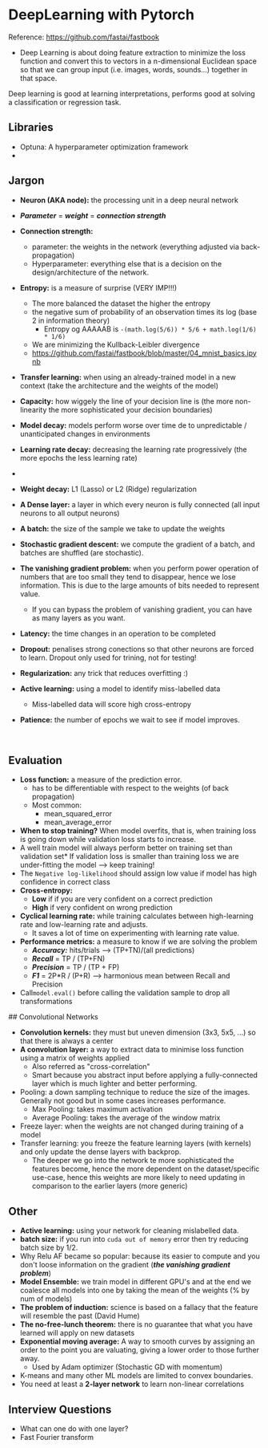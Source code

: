 # DeepLearning with Pytorch
Reference: https://github.com/fastai/fastbook

* Deep Learning is about doing feature extraction to minimize the loss function and convert this to vectors in a n-dimensional Euclidean space so that we can group input (i.e. images, words, sounds...) together in that space.

Deep learning is good at learning interpretations, performs good at solving a classification or regression task.


## Libraries
- Optuna: A hyperparameter optimization framework
- 



## Jargon

* **Neuron (AKA node):** the processing unit in a deep neural network
* ***Parameter*** = ***weight*** = ***connection strength***
* **Connection strength:**
    - parameter: the weights in the network (everything adjusted via back-propagation)
    - Hyperparameter: everything else that is a decision on the design/architecture of the network.
* **Entropy:** is a measure of surprise (VERY IMP!!!)
    - The more balanced the dataset the higher the entropy
    - the negative sum of probability of an observation times its log (base 2 in information theory)
        - Entropy og AAAAAB is  `-(math.log(5/6)) * 5/6 + math.log(1/6) * 1/6)`
    - We are minimizing the Kullback-Leibler divergence
    - https://github.com/fastai/fastbook/blob/master/04_mnist_basics.ipynb

* **Transfer learning:** when using an already-trained model in a new context (take the architecture and the weights of the model)
* **Capacity:** how wiggely the line of your decision line is (the more non-linearity the more sophisticated your decision boundaries)
* **Model decay:** models perform worse over time de to unpredictable / unanticipated changes in environments
* **Learning rate decay:** decreasing the learning rate progressively (the more epochs the less learning rate)
* 
* **Weight decay:** L1 (Lasso) or L2 (Ridge) regularization
* **A Dense layer:** a layer in which every neuron is fully connected (all input neurons to all output neurons)
* **A batch:** the size of the sample we take to update the weights
* **Stochastic gradient descent:** we compute the gradient of a batch, and batches are shuffled (are stochastic).
* **The vanishing gradient problem:** when you perform power operation of numbers that are too small they tend to disappear, hence we lose information. This is due to the large amounts of bits needed to represent value.
    - If you can bypass the problem of vanishing gradient, you can have as many layers as you want.
* **Latency:** the time changes in an operation to be completed
* **Dropout:** penalises strong conections so that other neurons are forced to learn. Dropout only used for trining, not for testing!
* **Regularization:** any trick that reduces overfitting :)
* **Active learning:** using a model to identify miss-labelled data
    - Miss-labelled data will score high cross-entropy
* **Patience:** the number of epochs we wait to see if model improves.


<br>

## Evaluation
* **Loss function:** a measure of the prediction error.
    - has to be differentiable with respect to the weights (of back propagation)
    - Most common:
        - mean_squared_error
        - mean_average_error
* **When to stop training?** When model overfits, that is, when training loss is going down while validation loss starts to increase. 
* A well train model will always perform better on training set than validation set* If validation loss is smaller than training loss we are under-fitting the model --> keep training!
* The `Negative log-likelihood` should assign low value if model has high confidence in correct class
* **Cross-entropy:**
    - **Low** if if you are very confident on a correct prediction
    - **High** if very confident on wrong prediction
* **Cyclical learning rate:** while training calculates between high-learning rate and low-learning rate and adjusts.
    - It saves a lot of time on experimenting with learning rate value.
* **Performance metrics:** a measure to know if we are solving the problem
    - ***Accuracy:*** hits/trials --> (TP+TN)/(all predictions)
    - ***Recall*** = TP / (TP+FN)
    - ***Precision*** = TP / (TP + FP)
    - ***F1*** = 2P*R / (P+R) --> harmonious mean between Recall and Precision
* Call`model.eval()` before calling the validation sample to drop all transformations


## Convolutional Networks
* **Convolution kernels:** they must but uneven dimension (3x3, 5x5, ...) so that there is always a center
* **A convolution layer:** a way to extract data to minimise loss function using a matrix of weights applied
    - Also referred as "cross-correlation"
    - Smart because you abstract input before applying a fully-connected layer which is much lighter and better performing.
* Pooling: a down sampling technique to reduce the size of the images. Generally not good but in some cases increases performance.
    - Max Pooling: takes maximum activation
    - Average Pooling: takes the average of the window matrix
* Freeze layer: when the weights are not changed during training of a model
* Transfer learning: you freeze the feature learning layers (with kernels) and only update the dense layers with backprop.
    - The deeper we go into the network te more sophisticated the features become, hence the more dependent on the dataset/specific use-case, hence this weights are more likely to need updating in comparison to the earlier layers (more generic)


## Other
* **Active learning:** using your network for cleaning mislabelled data.
* **batch size:** if you run into `cuda out of memory` error then try reducing batch size by 1/2.
* Why Relu AF became so popular: because its easier to compute and you don't loose information on the gradient (***the vanishing gradient problem***)
* **Model Ensemble:** we train model in different GPU's and at the end we coalesce all models into one by taking the mean of the weights (% by num of models)
* **The problem of induction:** science is based on a fallacy that the feature will resemble the past (David Hume)
* **The no-free-lunch theorem:** there is no guarantee that what you have learned will apply on new datasets
* **Exponential moving average:** A way to smooth curves by assigning an order to the point you are valuating, giving a lower order to those further away.
    - Used by Adam optimizer (Stochastic GD with momentum)
* K-means and many other ML models are limited to convex boundaries.
* You need at least a **2-layer network** to learn non-linear correlations

## Interview Questions
- What can one do with one layer?
- Fast Fourier transform
